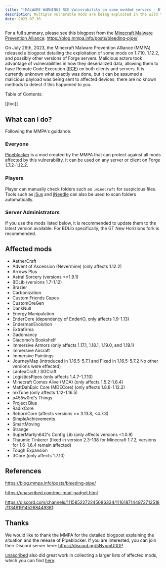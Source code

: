 ```yaml
---
title: "[MALWARE WARNING] RCE Vulnerability on some modded servers - Bleeding Pipe"
description: Multiple vulnerable mods are being exploited in the wild to gain remote code execution
date: 2023-07-30
---
```


For a full summary, please see this blogpost from the [Minecraft Malware Prevention Alliance](https://github.com/Minecraft-Malware-Prevention-Alliance): <https://blog.mmpa.info/posts/bleeding-pipe/>

On July 29th, 2023, the Minecraft Malware Prevention Alliance (MMPA) released a blogpost detailing the exploitation of some mods on 1.7.10, 1.12.2, and possibly other versions of Forge servers. Malicious actors took advantage of vulnerabilities in how they deserialized data, allowing them to have Remote Code Execution ([RCE](https://www.cloudflare.com/learning/security/what-is-remote-code-execution/)) on both clients and servers. It is currently unknown what exactly was done, but it can be assumed a malicious payload was being sent to affected devices; there are no known methods to detect if this happened to you.

Table of Contents:

[[toc]]

## What can I do?

Following the MMPA's guidance:

### Everyone

[Pipeblocker](https://modrinth.com/mod/pipeblocker) is a mod created by the MMPA that can protect against all mods affected by this vulnerability. It can be used on any server or client on Forge 1.7.2-1.12.2.

### Players

Player can manually check folders such as `.minecraft` for suspicious files. Tools such as [jSus](https://github.com/NeRdTheNed/jSus) and [jNeedle](https://github.com/KosmX/jneedle) can also be used to scan folders automatically.

### Server Administrators

If you use the mods listed below, it is recommended to update them to the latest version available. For BDLib specifically, the GT New Horizions fork is recommended.

## Affected mods

- AetherCraft
- Advent of Ascension (Nevermine) (only affects 1.12.2)
- Arrows Plus
- Astral Sorcery (versions <=1.9.1)
- BDLib (versions 1.7-1.12)
- Brazier
- Carbonization
- Custom Friends Capes
- CustomOreGen
- DankNull
- Energy Manipulation
- EnderCore (dependency of EnderIO, only affects 1.9-1.13)
- EndermanEvolution
- Extrafirma
- Gadomancy
- Giacomo's Bookshelf
- Immersive Armors (only affects 1.17.1, 1.18.1, 1.19.0, and 1.19.1)
- Immersive Aircraft
- Immersive Paintings
- JourneyMap (introduced in 1.16.5-5.7.1 and Fixed in 1.16.5-5.7.2 No other versions were effected)
- LanteaCraft / SGCraft
- LogisticsPipes (only affects 1.4.7-1.7.10)
- Minecraft Comes Alive (MCA) (only affects 1.5.2-1.6.4)
- MattDahEpic Core (MDECore) (only affects 1.8.8-1.12.2)
- mxTune (only affects 1.12-1.16.5)
- p455w0rd's Things
- Project Blue
- RadixCore
- RebornCore (affects versions >= 3.13.8, <4.7.3)
- SimpleAchievements
- SmartMoving
- Strange
- SuperMartijn642's Config Lib (only affects versions <1.0.9)
- Thaumic Tinkerer (fixed in version 2.3-138 for Minecraft 1.7.2, versions for 1.6-1.6.4 remain affected)
- Tough Expansion
- ttCore (only affects 1.7.10)

## References

<https://blog.mmpa.info/posts/bleeding-pipe/>

<https://unascribed.com/mc-mad-gadget.html>

<https://discord.com/channels/1115852272245686334/1116187144973713518/1134919145268449361>

## Thanks

We would like to thank the MMPA for the detailed blogpost explaining the situation and the release of Pipeblocker. If you are interested, you can join their Discord server here: <https://discord.gg/5NvpmUttDP>.

[unascribed](https://unascribed.com/) also did great work in collecting a larger lists of affected mods, which you can find [here](https://unascribed.com/mc-mad-gadget.html).
